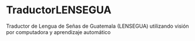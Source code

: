 # TraductorLENSEGUA
Traductor de Lengua de Señas de Guatemala (LENSEGUA) utilizando visión por computadora y aprendizaje automático
